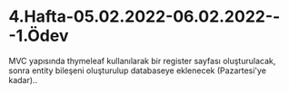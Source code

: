 # 4.Hafta-05.02.2022-06.02.2022---1.Ödev

MVC yapısında thymeleaf kullanılarak bir register sayfası oluşturulacak, sonra entity bileşeni oluşturulup databaseye
eklenecek (Pazartesi'ye kadar)..
